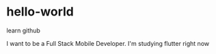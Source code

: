 # hello-world
learn github

I want to be a Full Stack Mobile Developer.
I'm studying flutter right now
